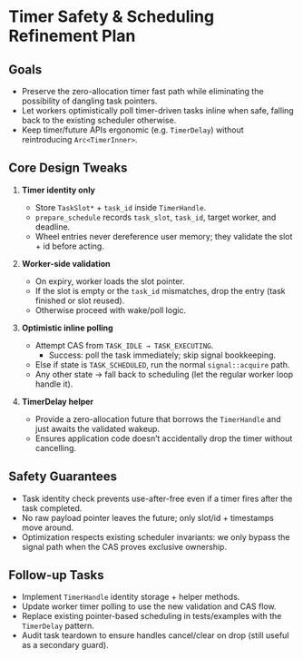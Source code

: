 # Timer Safety & Scheduling Refinement Plan

## Goals
- Preserve the zero-allocation timer fast path while eliminating the possibility of dangling task pointers.
- Let workers optimistically poll timer-driven tasks inline when safe, falling back to the existing scheduler otherwise.
- Keep timer/future APIs ergonomic (e.g. `TimerDelay`) without reintroducing `Arc<TimerInner>`.

## Core Design Tweaks
1. **Timer identity only**
   - Store `TaskSlot*` + `task_id` inside `TimerHandle`.
   - `prepare_schedule` records `task_slot`, `task_id`, target worker, and deadline.
   - Wheel entries never dereference user memory; they validate the slot + id before acting.

2. **Worker-side validation**
   - On expiry, worker loads the slot pointer.
   - If the slot is empty or the `task_id` mismatches, drop the entry (task finished or slot reused).
   - Otherwise proceed with wake/poll logic.

3. **Optimistic inline polling**
   - Attempt CAS from `TASK_IDLE → TASK_EXECUTING`.
     - Success: poll the task immediately; skip signal bookkeeping.
   - Else if state is `TASK_SCHEDULED`, run the normal `signal::acquire` path.
   - Any other state → fall back to scheduling (let the regular worker loop handle it).

4. **TimerDelay helper**
   - Provide a zero-allocation future that borrows the `TimerHandle` and just awaits the validated wakeup.
   - Ensures application code doesn’t accidentally drop the timer without cancelling.

## Safety Guarantees
- Task identity check prevents use-after-free even if a timer fires after the task completed.
- No raw payload pointer leaves the future; only slot/id + timestamps move around.
- Optimization respects existing scheduler invariants: we only bypass the signal path when the CAS proves exclusive ownership.

## Follow-up Tasks
- Implement `TimerHandle` identity storage + helper methods.
- Update worker timer polling to use the new validation and CAS flow.
- Replace existing pointer-based scheduling in tests/examples with the `TimerDelay` pattern.
- Audit task teardown to ensure handles cancel/clear on drop (still useful as a secondary guard).
